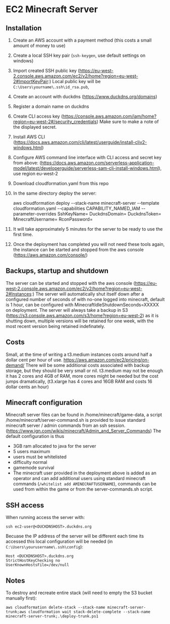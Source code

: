 # EC2 Minecraft Server

## Installation
1. Create an AWS account with a payment method (this costs a small amount of money to use)
1. Create a local SSH key pair (`ssh-keygen`, use default settings on windows)
1. Import created SSH public key (https://eu-west-2.console.aws.amazon.com/ec2/v2/home?region=eu-west-2#ImportKeyPair:)
Local public key will be `C:\Users\yourname\.ssh\id_rsa.pub`, 
1. Create an account with duckdns (https://www.duckdns.org/domains)
1. Register a domain name on duckdns
1. Create CLI access key (https://console.aws.amazon.com/iam/home?region=eu-west-2#/security_credentials) Make sure to make a note of the displayed secret. 
1. Install AWS CLI (https://docs.aws.amazon.com/cli/latest/userguide/install-cliv2-windows.html)
1. Configure AWS command line interface with CLI access and secret key from above: (https://docs.aws.amazon.com/serverless-application-model/latest/developerguide/serverless-sam-cli-install-windows.html), use region eu-west-2
1. Download cloudformation.yaml from this repo
1. In the same directory deploy the server:

	aws cloudformation deploy --stack-name minecraft-server --template cloudformation.yaml --capabilities CAPABILITY_NAMED_IAM --parameter-overrides SshKeyName=<MYKEYNAME> DuckdnsDomain=<DUCKDNSHOST> DuckdnsToken=<DUCKDNSTOKEN> MinecraftUsername=<MINECRAFTUSERNAME> RconPassword=<MAKEAPASSWORDUP> 

1. It will take approximately 5 minutes for the server to be ready to use the first time.
1. Once the deployment has completed you will not need these tools again, the instance can be started and stopped from the aws console (https://aws.amazon.com/console/)

## Backups, startup and shutdown
The server can be started and stopped with the aws console (https://eu-west-2.console.aws.amazon.com/ec2/v2/home?region=eu-west-2#Instances:)
The server will automatically shut itself down after a configured number of seconds of with no-one logged into minecraft, default is 1 hour, can be configured with MinecraftIdleShutdownSeconds=XXXXX on deployment.
The server will always take a backup in S3 (https://s3.console.aws.amazon.com/s3/home?region=eu-west-2) as it is shutting down, multiple versions will be retained for one week, with the most recent version being retained indefinately.

## Costs
Small, at the time of writing a t3.medium instances costs around half a dollar cent per hour of use.
https://aws.amazon.com/ec2/pricing/on-demand/ 
There will be some additional costs associated with backup storage, but they should be very small or nil.
t3.medium may not be enough it has 2 cores and 4GB of RAM, more cores might be needed but the cost jumps dramatically, (t3.xlarge has 4 cores and 16GB RAM and costs 16 dollar cents an hour)

## Minecraft configuration
Minecraft server files can be found in /home/minecraft/game-data, a script /home/minecraft/server-command.sh is provided to issue standard minecraft server / admin commands from an ssh session. (https://www.ign.com/wikis/minecraft/Admin_and_Server_Commands) The default configuration is thus
* 3GB ram allocated to java for the server
* 5 users maximum
* users must be whitelisted
* difficulty normal
* gamemode survival
* The minecraft user provided in the deployment above is added as an operator and can add additional users using standard minecraft commands (`/whitelist add AMINECRAFTUSERNAME`), commands can be used from within the game or from the server-commands.sh script.

## SSH access
When running access the server with:

	ssh ec2-user@<DUCKDNSHOST>.duckdns.org

Becuase the IP address of the server will be different each time its accessed this local configuration will be needed (in `C:\Users\yourusername\.ssh\config`):

	Host <DUCKDNSHOST>.duckdns.org
    StrictHostKeyChecking no
    UserKnownHostsFile=/dev/null    

## Notes
To destroy and recreate entire stack (will need to empty the S3 bucket manually first):

	aws cloudformation delete-stack --stack-name minecraft-server-trunk;aws cloudformation wait stack-delete-complete --stack-name minecraft-server-trunk;.\deploy-trunk.ps1

